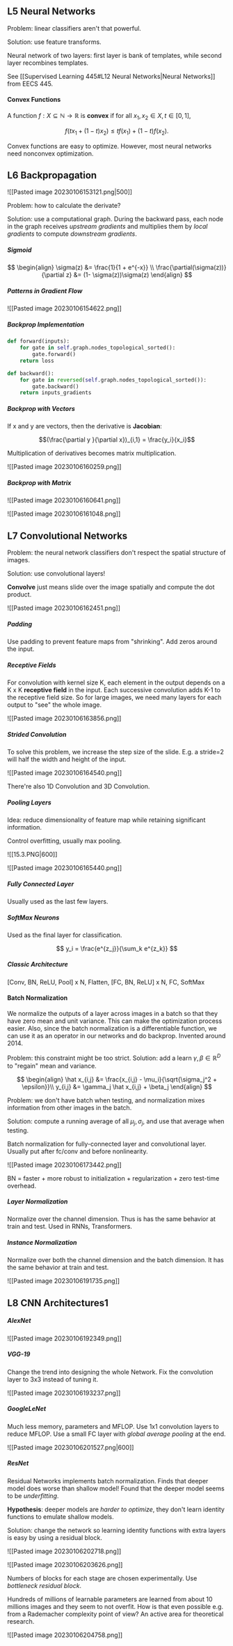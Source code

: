 ## L5 Neural Networks

Problem: linear classifiers aren't that powerful.

Solution: use feature transforms.

Neural network of two layers: first layer is bank of templates, while second layer recombines templates.

See [[Supervised Learning 445#L12 Neural Networks|Neural Networks]] from EECS 445.

#### Convex Functions

A function $f: X \subseteq \mathbb{N} \to \mathbb{R}$ is **convex** if for all $x_1, x_2 \in X, t \in [0, 1]$,

$$
f(tx_1 + (1-t)x_2) \leq tf(x_1) + (1-t) f(x_2).
$$

Convex functions are easy to optimize. However, most neural networks need nonconvex optimization.



## L6 Backpropagation

![[Pasted image 20230106153121.png|500]]

Problem: how to calculate the derivate?

Solution: use a computational graph. During the backward pass, each node in the graph receives *upstream gradients* and multiplies them by *local gradients* to compute *downstream gradients*. 

##### Sigmoid

$$
\begin{align}
\sigma(z) &= \frac{1}{1 + e^{-x}} \\
\frac{\partial(\sigma(z))}{\partial z} &= (1- \sigma(z))\sigma(z)
\end{align}
$$

##### Patterns in Gradient Flow

![[Pasted image 20230106154622.png]]

##### Backprop Implementation

```python
def forward(inputs):
	for gate in self.graph.nodes_topological_sorted():
		gate.forward()
	return loss

def backward():
	for gate in reversed(self.graph.nodes_topological_sorted()):
		gate.backward()
	return inputs_gradients
```

##### Backprop with Vectors

If x and y are vectors, then the derivative is **Jacobian**: 

$$(\frac{\partial y }{\partial x})_{i,1} = \frac{y_i}{x_i}$$

Multiplication of derivatives becomes matrix multiplication.

![[Pasted image 20230106160259.png]]

##### Backprop with Matrix

![[Pasted image 20230106160641.png]]

![[Pasted image 20230106161048.png]]



## L7 Convolutional Networks

Problem: the neural network classifiers don't respect the spatial structure of images.

Solution: use convolutional layers!

**Convolve** just means slide over the image spatially and compute the dot product.

![[Pasted image 20230106162451.png]]

##### Padding

Use padding to prevent feature maps from "shrinking". Add zeros around the input.

##### Receptive Fields

For convolution with kernel size K, each element in the output depends on a K x K **receptive field** in the input. Each successive convolution adds K-1 to the receptive field size. So for large images, we need many layers for each output to "see" the whole image.

![[Pasted image 20230106163856.png]]

##### Strided Convolution

To solve this problem, we increase the step size of the slide. E.g. a stride=2 will half the width and height of the input.

![[Pasted image 20230106164540.png]]

There're also 1D Convolution and 3D Convolution.

##### Pooling Layers

Idea: reduce dimensionality of feature map while retaining significant information.

Control overfitting, usually max pooling.

![[15.3.PNG|600]]

![[Pasted image 20230106165440.png]]

##### Fully Connected Layer

Usually used as the last few layers.

##### SoftMax Neurons

Used as the final layer for classification.

$$
y_i = \frac{e^{z_j}}{\sum_k e^{z_k}}
$$
##### Classic Architecture

\[Conv, BN, ReLU, Pool\] x N, Flatten, \[FC, BN, ReLU\] x N, FC, SoftMax

#### Batch Normalization

We normalize the outputs of a layer across images in a batch so that they have zero mean and unit variance. This can make the optimization process easier. Also, since the batch normalization is a differentiable function, we can use it as an operator in our networks and do backprop. Invented around 2014.

Problem: this constraint might be too strict. Solution: add a learn $\gamma, \beta \in \mathbb{R}^D$ to "regain" mean and variance.

$$
\begin{align}
\hat x_{i,j} &= \frac{x_{i,j} - \mu_i}{\sqrt{\sigma_j^2 + \epsilon}}\\
y_{i,j} &= \gamma_j \hat x_{i,j} + \beta_j
\end{align}
$$

Problem: we don't have batch when testing, and normalization mixes information from other images in the batch.

Solution: compute a running average of all $\mu_j, \sigma_j$, and use that average when testing.

Batch normalization for fully-connected layer and convolutional layer. Usually put after fc/conv and before nonlinearity.

![[Pasted image 20230106173442.png]]

BN = faster + more robust to initialization + regularization + zero test-time overhead.

##### Layer Normalization

Normalize over the channel dimension. Thus is has the same behavior at train and test. Used in RNNs, Transformers.

##### Instance Normalization

Normalize over both the channel dimension and the batch dimension. It has the same behavior at train and test.

![[Pasted image 20230106191735.png]]



## L8 CNN Architectures1

##### AlexNet

![[Pasted image 20230106192349.png]]

##### VGG-19

Change the trend into designing the whole Network. Fix the convolution layer to 3x3 instead of tuning it.

![[Pasted image 20230106193237.png]]

##### GoogleLeNet

Much less memory, parameters and MFLOP. Use 1x1 convolution layers to reduce MFLOP. Use a small FC layer with *global average pooling* at the end.

![[Pasted image 20230106201527.png|600]]

##### ResNet

Residual Networks implements batch normalization. Finds that deeper model does worse than shallow model! Found that the deeper model seems to be *underfitting*.

**Hypothesis**: deeper models are *harder to optimize*, they don't learn identity functions to emulate shallow models.

Solution: change the network so learning identity functions with extra layers is easy by using  a residual block.

![[Pasted image 20230106202718.png]]

![[Pasted image 20230106203626.png]]

Numbers of blocks for each stage are chosen experimentally. Use *bottleneck residual block*.

Hundreds of millions of learnable parameters are learned from about 10 millions images and they seem to not overfit. How is that even possible e.g. from a Rademacher complexity point of view? An active area for theoretical research.

![[Pasted image 20230106204758.png]]

